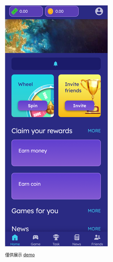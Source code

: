 
![](.README_images/screen.png)

僅供展示 [demo](https://gordianknotc.github.io/portfolio_mobile_pattern)

